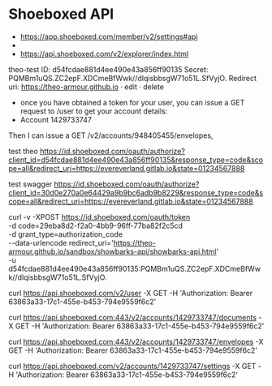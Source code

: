 # Shoeboxed API

* https://app.shoeboxed.com/member/v2/settings#api
*
* https://api.shoeboxed.com/v2/explorer/index.html

theo-test
ID: d54fcdae881d4ee490e43a856ff90135
Secret: PQMBm1uQS.ZC2epF.XDCmeBfWwk//dIqisbbsgW71o51L.SfVyjO.
Redirect uri: https://theo-armour.github.io · edit · delete


* once you have obtained a token for your user, you can issue a GET request to /user to get your account details:
* Account 1429733747

Then I can issue a GET /v2/accounts/948405455/envelopes,


test theo
https://id.shoeboxed.com/oauth/authorize?client_id=d54fcdae881d4ee490e43a856ff90135&response_type=code&scope=all&redirect_uri=https://evereverland.gitlab.io&state=01234567888

test swagger
https://id.shoeboxed.com/oauth/authorize?client_id=30d0e270a0e64429a9b9bc6adb9b8229&response_type=code&scope=all&redirect_uri=https://evereverland.gitlab.io&state=01234567888


curl -v -XPOST https://id.shoeboxed.com/oauth/token \
    -d code=29eba8d2-f2a0-4bb9-96ff-77ba82f2c5cd \
    -d grant_type=authorization_code \
    --data-urlencode redirect_uri='https://theo-armour.github.io/sandbox/showbarks-api/showbarks-api.html' \
    -u d54fcdae881d4ee490e43a856ff90135:PQMBm1uQS.ZC2epF.XDCmeBfWwk//dIqisbbsgW71o51L.SfVyjO.


curl https://api.shoeboxed.com/v2/user -X GET -H 'Authorization: Bearer 63863a33-17c1-455e-b453-794e9559f6c2'


curl https://api.shoeboxed.com:443/v2/accounts/1429733747/documents -X GET -H 'Authorization: Bearer 63863a33-17c1-455e-b453-794e9559f6c2'

curl https://api.shoeboxed.com:443/v2/accounts/1429733747/envelopes -X GET -H 'Authorization: Bearer 63863a33-17c1-455e-b453-794e9559f6c2'

curl https://api.shoeboxed.com/v2/accounts/1429733747/settings -X GET -H 'Authorization: Bearer 63863a33-17c1-455e-b453-794e9559f6c2'

